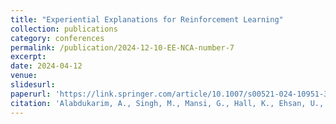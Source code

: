 ```yaml
---
title: "Experiential Explanations for Reinforcement Learning"
collection: publications
category: conferences
permalink: /publication/2024-12-10-EE-NCA-number-7
excerpt:
date: 2024-04-12
venue:
slidesurl:
paperurl: 'https://link.springer.com/article/10.1007/s00521-024-10951-3'
citation: 'Alabdukarim, A., Singh, M., Mansi, G., Hall, K., Ehsan, U., and Riedl, M. Experiential Explanations for Reinforcement Learning. Nerual Computing and Applications 2024 (NCAA '24).'
---
```

